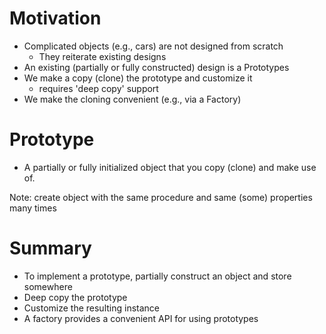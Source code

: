 # Motivation

- Complicated objects (e.g., cars) are not designed from scratch
  - They reiterate existing designs
- An existing (partially or fully constructed) design is a Prototypes
- We make a copy (clone) the prototype and customize it
  - requires 'deep copy' support
- We make the cloning convenient (e.g., via a Factory)

# Prototype

- A partially or fully initialized object that you copy (clone) and make use of.

Note: create object with the same procedure and same (some) properties many times

# Summary

- To implement a prototype, partially construct an object and store somewhere
- Deep copy the prototype
- Customize the resulting instance
- A factory provides a convenient API for using prototypes
